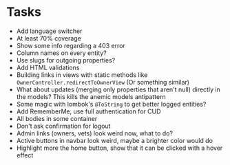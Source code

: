 # Tasks
* Add language switcher
* At least 70% coverage
* Show some info regarding a 403 error
* Column names on every entity?
* Use slugs for outgoing properties?
* Add HTML validations
* Building links in views with static methods like `OwnerController.redirectToOwnerView` (Or something similar)
* What about updates (merging only properties that aren't null) directly in the models? This kills the anemic models antipattern
* Some magic with lombok's `@ToString` to get better logged entities?
* Add RememberMe, use full authentication for CUD
* All bodies in some container
* Don't ask confirmation for logout
* Admin links (owners, vets) look weird now, what to do?
* Active buttons in navbar look weird, maybe a brighter color would do
* Highlight more the home button, show that it can be clicked with a hover effect
